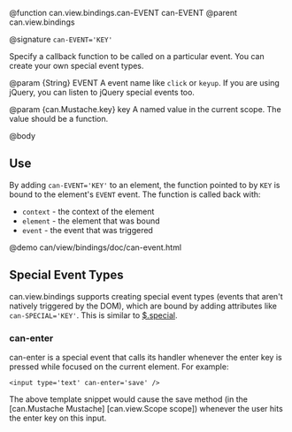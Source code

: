 @function can.view.bindings.can-EVENT can-EVENT
@parent can.view.bindings

@signature `can-EVENT='KEY'`

Specify a callback function to be called on a particular event. You can create your own special event types.

@param {String} EVENT A event name like `click` or `keyup`.  If you are
using jQuery, you can listen to jQuery special events too.

@param {can.Mustache.key} key A named value in the current scope.  The value
should be a function.

@body

## Use

By adding `can-EVENT='KEY'` to an element, the function pointed to
by `KEY` is bound to the element's `EVENT` event. The function
is called back with:

 - `context` - the context of the element
 - `element` - the element that was bound
 - `event` - the event that was triggered

@demo can/view/bindings/doc/can-event.html

## Special Event Types

can.view.bindings supports creating special event types (events that aren't natively triggered by the DOM), which are bound by adding attributes like `can-SPECIAL='KEY'`. This is similar to [$.special](http://benalman.com/news/2010/03/jquery-special-events/).

### can-enter

can-enter is a special event that calls its handler whenever the enter key is pressed while focused on the current element. For example: 

	<input type='text' can-enter='save' />

The above template snippet would cause the save method (in the [can.Mustache Mustache] [can.view.Scope scope]) whenever the user hits the enter key on this input.